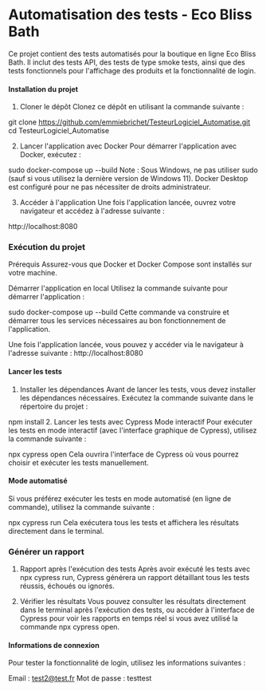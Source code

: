 # **Automatisation des tests - Eco Bliss Bath**
Ce projet contient des tests automatisés pour la boutique en ligne Eco Bliss Bath. Il inclut des tests API, des tests de type smoke tests, ainsi que des tests fonctionnels pour l'affichage des produits et la fonctionnalité de login.

#### Installation du projet
1. Cloner le dépôt
Clonez ce dépôt en utilisant la commande suivante :


git clone https://github.com/emmiebrichet/TesteurLogiciel_Automatise.git
cd TesteurLogiciel_Automatise

2. Lancer l'application avec Docker
Pour démarrer l'application avec Docker, exécutez :

sudo docker-compose up --build
Note : Sous Windows, ne pas utiliser sudo (sauf si vous utilisez la dernière version de Windows 11). Docker Desktop est configuré pour ne pas nécessiter de droits administrateur.

3. Accéder à l'application
Une fois l'application lancée, ouvrez votre navigateur et accédez à l'adresse suivante :

http://localhost:8080

### Exécution du projet
Prérequis
Assurez-vous que Docker et Docker Compose sont installés sur votre machine.

Démarrer l'application en local
Utilisez la commande suivante pour démarrer l'application :


sudo docker-compose up --build
Cette commande va construire et démarrer tous les services nécessaires au bon fonctionnement de l'application.

Une fois l'application lancée, vous pouvez y accéder via le navigateur à l'adresse suivante : http://localhost:8080

#### Lancer les tests
1. Installer les dépendances
Avant de lancer les tests, vous devez installer les dépendances nécessaires. Exécutez la commande suivante dans le répertoire du projet :


npm install
2. Lancer les tests avec Cypress
Mode interactif
Pour exécuter les tests en mode interactif (avec l'interface graphique de Cypress), utilisez la commande suivante :


npx cypress open
Cela ouvrira l'interface de Cypress où vous pourrez choisir et exécuter les tests manuellement.

#### Mode automatisé
Si vous préférez exécuter les tests en mode automatisé (en ligne de commande), utilisez la commande suivante :

npx cypress run
Cela exécutera tous les tests et affichera les résultats directement dans le terminal.

### Générer un rapport
1. Rapport après l'exécution des tests
Après avoir exécuté les tests avec npx cypress run, Cypress générera un rapport détaillant tous les tests réussis, échoués ou ignorés.

2. Vérifier les résultats
Vous pouvez consulter les résultats directement dans le terminal après l'exécution des tests, ou accéder à l'interface de Cypress pour voir les rapports en temps réel si vous avez utilisé la commande npx cypress open.

#### Informations de connexion
Pour tester la fonctionnalité de login, utilisez les informations suivantes :

Email : test2@test.fr
Mot de passe : testtest
